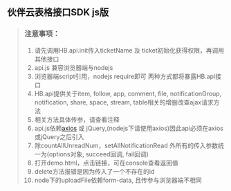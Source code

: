 ## 伙伴云表格接口SDK js版
>### 注意事项：
>1. 请先调用HB.api.init传入ticketName 及 ticket初始化获得权限，再调用其他接口
>2. api.js 兼容浏览器端与nodejs
>3. 浏览器端script引用，nodejs require即可 两种方式都将暴露HB.api接口
>4. HB.api提供关于item, follow, app, comment, file, notificationGroup, notification, share, space, stream, table相关的增删改查ajax请求方法
>5. 相关方法具体传参，请查看注释
>6. api.js依赖[axios](https://github.com/mzabriskie/axios) 或 jQuery,(nodejs下请使用axios)因此api必须在axios或jQuery之后引入
>7. 除countAllUnreadNum，setAllNotificationRead 外所有的传入参数统一为(options对象, succeed回调, fail回调)
>8. 打开demo.html，点击链接，可在console查看返回值
>9. delete方法报错是因为传入了一个不存在的id
>10. node下的uploadFile依赖form-data, 且传参与浏览器端不相同